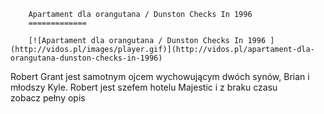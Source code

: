 
        Apartament dla orangutana / Dunston Checks In 1996 
        =============
        
        [![Apartament dla orangutana / Dunston Checks In 1996 ](http://vidos.pl/images/player.gif)](http://vidos.pl/apartament-dla-orangutana-dunston-checks-in-1996)
        
        
 Robert Grant jest samotnym ojcem wychowującym dwóch synów, Brian i młodszy Kyle. Robert jest szefem hotelu Majestic i z braku czasu zobacz pełny opis
    